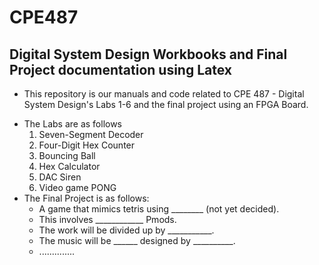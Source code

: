 # CPE487
## Digital System Design Workbooks and Final Project documentation using Latex

+ This repository is our manuals and code related to CPE 487 - Digital System Design's Labs 1-6 and the final project using an FPGA Board.
- The Labs are as follows
  1. Seven-Segment Decoder
  2. Four-Digit Hex Counter
  3. Bouncing Ball
  4. Hex Calculator
  5. DAC Siren
  6. Video game PONG
- The Final Project is as follows:
  + A game that mimics tetris using ________ (not yet decided).
  + This involves ____________ Pmods.
  + The work will be divided up by ___________.
  + The music will be ______ designed by __________.
  + ..............
